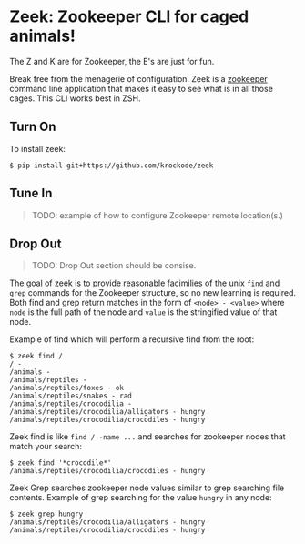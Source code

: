 Zeek: Zookeeper CLI for caged animals!
======================================

The Z and K are for Zookeeper, the E's are just for fun.

Break free from the menagerie of configuration.  Zeek is a [zookeeper] command line application
that makes it easy to see what is in all those cages.  This CLI works best in ZSH.

Turn On
-------

To install zeek: 

    $ pip install git+https://github.com/krockode/zeek


Tune In
-------

> TODO: example of how to configure Zookeeper remote location(s.)


Drop Out
--------

> TODO: Drop Out section should be consise.

The goal of zeek is to provide reasonable facimilies of the unix `find` and `grep` commands for
the Zookeeper structure, so no new learning is required.  Both find and grep return matches in
the form of `<node> - <value>` where `node` is the full path of the node and `value` is the
stringified value of that node.

Example of find which will perform a recursive find from the root:

    $ zeek find /
    / -
    /animals -
    /animals/reptiles -
    /animals/reptiles/foxes - ok
    /animals/reptiles/snakes - rad
    /animals/reptiles/crocodilia -
    /animals/reptiles/crocodilia/alligators - hungry
    /animals/reptiles/crocodilia/crocodiles - hungry

Zeek find is like `find / -name ...` and searches for zookeeper nodes that match
your search:

    $ zeek find '*crocodile*'
    /animals/reptiles/crocodilia/crocodiles - hungry

Zeek Grep searches zookeeper node values similar to grep searching file contents.  Example of
grep searching for the value `hungry` in any node:

    $ zeek grep hungry
    /animals/reptiles/crocodilia/alligators - hungry
    /animals/reptiles/crocodilia/crocodiles - hungry

[zookeeper]: http://zookeeper.apache.org/
